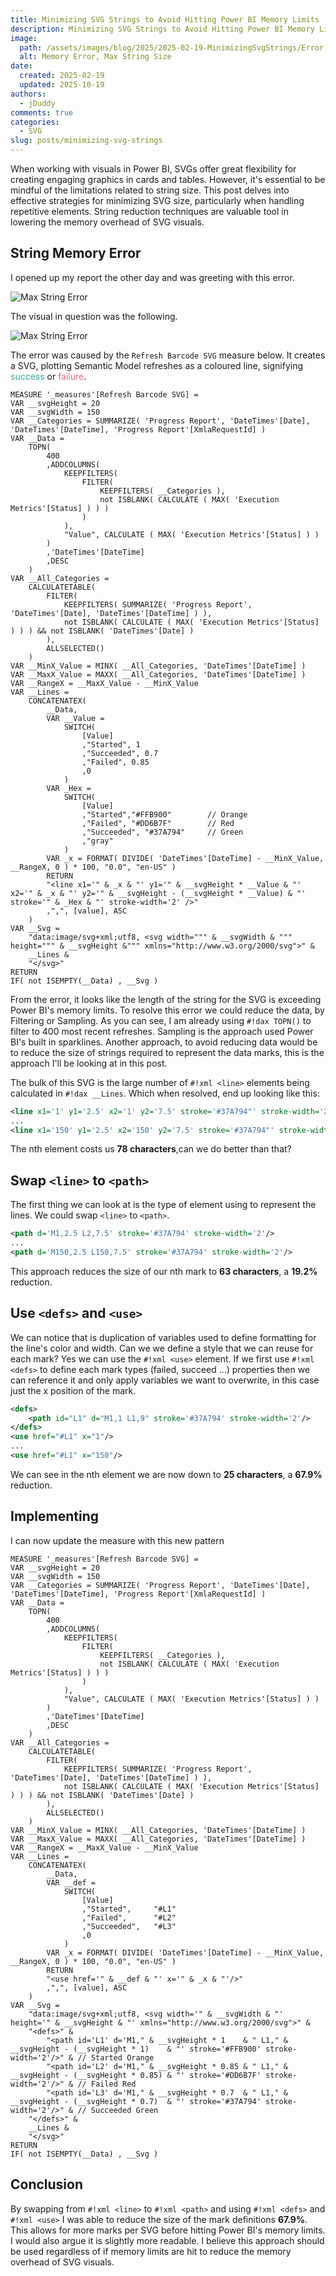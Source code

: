 ```yaml
---
title: Minimizing SVG Strings to Avoid Hitting Power BI Memory Limits
description: Minimizing SVG Strings to Avoid Hitting Power BI Memory Limits
image:
  path: /assets/images/blog/2025/2025-02-19-MinimizingSvgStrings/Error.png
  alt: Memory Error, Max String Size 
date:
  created: 2025-02-19
  updated: 2025-10-19
authors:
  - jDuddy
comments: true
categories:
  - SVG
slug: posts/minimizing-svg-strings
---
```


When working with visuals in Power BI, SVGs offer great flexibility for creating engaging graphics in cards and tables. However, it's essential to be mindful of the limitations related to string size. This post delves into effective strategies for minimizing SVG size, particularly when handling repetitive elements. String reduction techniques are valuable tool in lowering the memory overhead of SVG visuals.

## String Memory Error

I opened up my report the other day and was greeting with this error.

![Max String Error](Error.png)

The visual in question was the following. 

![Max String Error](Visual.png)

The error was caused by the `Refresh Barcode SVG` measure below. It creates a SVG, plotting Semantic Model refreshes as a coloured line, signifying <span style="color:#37A794">success</span> or <span style="color:#DD6B7F">failure</span>.

```dax
MEASURE '_measures'[Refresh Barcode SVG] = 
VAR __svgHeight = 20
VAR __svgWidth = 150
VAR __Categories = SUMMARIZE( 'Progress Report', 'DateTimes'[Date], 'DateTimes'[DateTime], 'Progress Report'[XmlaRequestId] )
VAR __Data =
    TOPN(
        400
        ,ADDCOLUMNS(
            KEEPFILTERS(
                FILTER(
                    KEEPFILTERS( __Categories ),
                    not ISBLANK( CALCULATE ( MAX( 'Execution Metrics'[Status] ) ) )
                )
            ),
            "Value", CALCULATE ( MAX( 'Execution Metrics'[Status] ) )
        )
        ,'DateTimes'[DateTime]
        ,DESC
    )
VAR __All_Categories =
    CALCULATETABLE(
        FILTER(
            KEEPFILTERS( SUMMARIZE( 'Progress Report', 'DateTimes'[Date], 'DateTimes'[DateTime] ) ),
            not ISBLANK( CALCULATE ( MAX( 'Execution Metrics'[Status] ) ) ) && not ISBLANK( 'DateTimes'[Date] )
        ),
        ALLSELECTED()
    )  
VAR __MinX_Value = MINX( __All_Categories, 'DateTimes'[DateTime] )
VAR __MaxX_Value = MAXX( __All_Categories, 'DateTimes'[DateTime] )
VAR __RangeX = __MaxX_Value - __MinX_Value
VAR __Lines =
    CONCATENATEX(
        __Data,
        VAR __Value =
            SWITCH(
                [Value]
                ,"Started", 1
                ,"Succeeded", 0.7
                ,"Failed", 0.85
                ,0
            )
        VAR _Hex =
            SWITCH(
                [Value]
                ,"Started","#FFB900"        // Orange
                ,"Failed", "#DD6B7F"        // Red 
                ,"Succeeded", "#37A794"     // Green
                ,"gray"
            )
        VAR _x = FORMAT( DIVIDE( 'DateTimes'[DateTime] - __MinX_Value, __RangeX, 0 ) * 100, "0.0", "en-US" )
        RETURN
        "<line x1='" & _x & "' y1='" & __svgHeight * __Value & "' x2='" & _x & "' y2='" & __svgHeight - (__svgHeight * __Value) & "' stroke='" & _Hex & "' stroke-width='2' />"
        ,",", [value], ASC
    )
VAR __Svg =
    "data:image/svg+xml;utf8, <svg width=""" & __svgWidth & """ height=""" & __svgHeight &""" xmlns="http://www.w3.org/2000/svg">" &
    __Lines &
    "</svg>"
RETURN
IF( not ISEMPTY(__Data) , __Svg )
```

From the error, it looks like the length of the string for the SVG is exceeding Power BI's memory limits. To resolve this error we could reduce the data, by Filtering or Sampling. As you can see, I am already using `#!dax TOPN()` to filter to 400 most recent refreshes. Sampling is the approach used Power BI's built in sparklines. Another approach, to avoid reducing data would be to reduce the size of strings required to represent the data marks, this is the approach I'll be looking at in this post.

The bulk of this SVG is the large number of `#!xml <line>` elements being calculated in `#!dax __Lines`. Which when resolved, end up looking like this:

```xml
<line x1='1' y1='2.5' x2='1' y2='7.5' stroke='#37A794"' stroke-width='2'/>
...
<line x1='150' y1='2.5' x2='150' y2='7.5' stroke='#37A794"' stroke-width='2'/>
```

The nth element costs us **78 characters**,can we do better than that? 

## Swap `<line>` to `<path>`

The first thing we can look at is the type of element using to represent the lines. We could swap `<line>` to `<path>`.

```xml
<path d='M1,2.5 L2,7.5' stroke='#37A794' stroke-width='2'/>
...
<path d='M150,2.5 L150,7.5' stroke='#37A794' stroke-width='2'/>
```

This approach reduces the size of our nth mark to **63 characters**, a **19.2%** reduction. 


## Use `<defs>` and `<use>`

We can notice that is duplication of variables used to define formatting for the line's color and width. Can we we define a style that we can reuse for each mark? Yes we can use the `#!xml <use>` element. If we first use `#!xml <defs>` to define each mark types (failed, succeed ...) properties then we can reference it and only apply variables we want to overwrite, in this case just the x position of the mark.

```xml
<defs>
    <path id="L1" d="M1,1 L1,9" stroke='#37A794' stroke-width='2'/>
</defs>
<use href="#L1" x="1"/>
...
<use href="#L1" x="150"/>
```
 
We can see in the nth element we are now down to **25 characters**, a **67.9%** reduction.

## Implementing

I can now update the measure with this new pattern

```dax
MEASURE '_measures'[Refresh Barcode SVG] = 
VAR __svgHeight = 20
VAR __svgWidth = 150
VAR __Categories = SUMMARIZE( 'Progress Report', 'DateTimes'[Date], 'DateTimes'[DateTime], 'Progress Report'[XmlaRequestId] )
VAR __Data =
    TOPN(
        400
        ,ADDCOLUMNS(
            KEEPFILTERS(
                FILTER(
                    KEEPFILTERS( __Categories ),
                    not ISBLANK( CALCULATE ( MAX( 'Execution Metrics'[Status] ) ) )
                )
            ),
            "Value", CALCULATE ( MAX( 'Execution Metrics'[Status] ) )
        )
        ,'DateTimes'[DateTime]
        ,DESC
    )
VAR __All_Categories =
    CALCULATETABLE(
        FILTER(
            KEEPFILTERS( SUMMARIZE( 'Progress Report', 'DateTimes'[Date], 'DateTimes'[DateTime] ) ),
            not ISBLANK( CALCULATE ( MAX( 'Execution Metrics'[Status] ) ) ) && not ISBLANK( 'DateTimes'[Date] )
        ),
        ALLSELECTED()
    )
VAR __MinX_Value = MINX( __All_Categories, 'DateTimes'[DateTime] )
VAR __MaxX_Value = MAXX( __All_Categories, 'DateTimes'[DateTime] )
VAR __RangeX = __MaxX_Value - __MinX_Value
VAR __Lines =
    CONCATENATEX(
        __Data,
        VAR __def =
            SWITCH(
                [Value]
                ,"Started",     "#L1"
                ,"Failed",      "#L2"
                ,"Succeeded",   "#L3"
                ,0
            )
        VAR _x = FORMAT( DIVIDE( 'DateTimes'[DateTime] - __MinX_Value, __RangeX, 0 ) * 100, "0.0", "en-US" )
        RETURN
        "<use href='" & __def & "' x='" & _x & "'/>"
        ,",", [value], ASC
    )
VAR __Svg =
    "data:image/svg+xml;utf8, <svg width='" & __svgWidth & "' height='" & __svgHeight & "' xmlns="http://www.w3.org/2000/svg">" &
    "<defs>" &
        "<path id='L1' d='M1," & __svgHeight * 1    & " L1," & __svgHeight - (__svgHeight * 1)    & "' stroke='#FFB900' stroke-width='2'/>" & // Started Orange
        "<path id='L2' d='M1," & __svgHeight * 0.85 & " L1," & __svgHeight - (__svgHeight * 0.85) & "' stroke='#DD6B7F' stroke-width='2'/>" & // Failed Red
        "<path id='L3' d='M1," & __svgHeight * 0.7  & " L1," & __svgHeight - (__svgHeight * 0.7)  & "' stroke='#37A794' stroke-width='2'/>" & // Succeeded Green
    "</defs>" &
    __Lines &
    "</svg>"
RETURN
IF( not ISEMPTY(__Data) , __Svg )
```

## Conclusion

By swapping from `#!xml <line>` to `#!xml <path>` and using `#!xml <defs>` and `#!xml <use>` I was able to reduce the size of the mark definitions **67.9%**. This allows for more marks per SVG before hitting Power BI's memory limits. I would also argue it is slightly more readable. I believe this approach should be used regardless of if memory limits are hit to reduce the memory overhead of SVG visuals.
